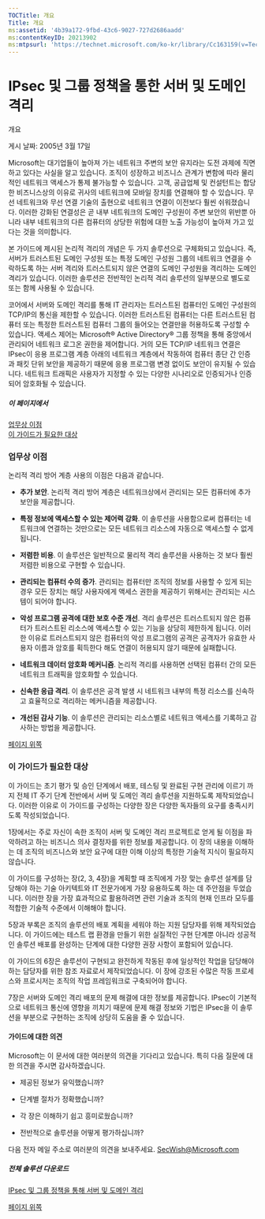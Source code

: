 ```yaml
---
TOCTitle: 개요
Title: 개요
ms:assetid: '4b39a172-9fbd-43c6-9027-727d2686aadd'
ms:contentKeyID: 20213902
ms:mtpsurl: 'https://technet.microsoft.com/ko-kr/library/Cc163159(v=TechNet.10)'
---
```


IPsec 및 그룹 정책을 통한 서버 및 도메인 격리
=============================================

개요

게시 날짜: 2005년 3월 17일

Microsoft는 대기업들이 높아져 가는 네트워크 주변의 보안 유지라는 도전 과제에 직면하고 있다는 사실을 알고 있습니다. 조직이 성장하고 비즈니스 관계가 변함에 따라 물리적인 네트워크 액세스가 통제 불가능할 수 있습니다. 고객, 공급업체 및 컨설턴트는 합당한 비즈니스상의 이유로 귀사의 네트워크에 모바일 장치를 연결해야 할 수 있습니다. 무선 네트워크와 무선 연결 기술의 출현으로 네트워크 연결이 이전보다 훨씬 쉬워졌습니다. 이러한 강화된 연결성은 곧 내부 네트워크의 도메인 구성원이 주변 보안의 위반뿐 아니라 내부 네트워크의 다른 컴퓨터의 상당한 위험에 대한 노출 가능성이 높아져 가고 있다는 것을 의미합니다.

본 가이드에 제시된 논리적 격리의 개념은 두 가지 솔루션으로 구체화되고 있습니다. 즉, 서버가 트러스트된 도메인 구성원 또는 특정 도메인 구성원 그룹의 네트워크 연결을 수락하도록 하는 서버 격리와 트러스트되지 않은 연결의 도메인 구성원을 격리하는 도메인 격리가 있습니다. 이러한 솔루션은 전반적인 논리적 격리 솔루션의 일부분으로 별도로 또는 함께 사용될 수 있습니다.

코어에서 서버와 도메인 격리를 통해 IT 관리자는 트러스트된 컴퓨터인 도메인 구성원의 TCP/IP의 통신을 제한할 수 있습니다. 이러한 트러스트된 컴퓨터는 다른 트러스트된 컴퓨터 또는 특정한 트러스트된 컴퓨터 그룹의 들어오는 연결만을 허용하도록 구성할 수 있습니다. 액세스 제어는 Microsoft® Active Directory® 그룹 정책을 통해 중앙에서 관리되어 네트워크 로그온 권한을 제어합니다. 거의 모든 TCP/IP 네트워크 연결은 IPsec이 응용 프로그램 계층 아래의 네트워크 계층에서 작동하여 컴퓨터 종단 간 인증과 패킷 단위 보안을 제공하기 때문에 응용 프로그램 변경 없이도 보안이 유지될 수 있습니다. 네트워크 트래픽은 사용자가 지정할 수 있는 다양한 시나리오로 인증되거나 인증되어 암호화될 수 있습니다.

##### 이 페이지에서

[](#ebaa)[업무상 이점](#ebaa)  
[](#eaaa)[이 가이드가 필요한 대상](#eaaa)

### 업무상 이점

논리적 격리 방어 계층 사용의 이점은 다음과 같습니다.

-   **추가 보안**. 논리적 격리 방어 계층은 네트워크상에서 관리되는 모든 컴퓨터에 추가 보안을 제공합니다.

-   **특정 정보에 액세스할 수 있는 제어력 강화**. 이 솔루션을 사용함으로써 컴퓨터는 네트워크에 연결하는 것만으로는 모든 네트워크 리소스에 자동으로 액세스할 수 없게 됩니다.

-   **저렴한 비용**. 이 솔루션은 일반적으로 물리적 격리 솔루션을 사용하는 것 보다 훨씬 저렴한 비용으로 구현할 수 있습니다.

-   **관리되는 컴퓨터 수의 증가**. 관리되는 컴퓨터만 조직의 정보를 사용할 수 있게 되는 경우 모든 장치는 해당 사용자에게 액세스 권한을 제공하기 위해서는 관리되는 시스템이 되어야 합니다.

-   **악성 프로그램 공격에 대한 보호 수준 개선**. 격리 솔루션은 트러스트되지 않은 컴퓨터가 트러스트된 리소스에 액세스할 수 있는 기능을 상당히 제한하게 됩니다. 이러한 이유로 트러스트되지 않은 컴퓨터의 악성 프로그램의 공격은 공격자가 유효한 사용자 이름과 암호를 획득한다 해도 연결이 허용되지 않기 때문에 실패합니다.

-   **네트워크 데이터 암호화 메커니즘**. 논리적 격리를 사용하면 선택된 컴퓨터 간의 모든 네트워크 트래픽을 암호화할 수 있습니다.

-   **신속한 응급 격리**. 이 솔루션은 공격 발생 시 네트워크 내부의 특정 리소스를 신속하고 효율적으로 격리하는 메커니즘을 제공합니다.

-   **개선된 감사 기능**. 이 솔루션은 관리되는 리소스별로 네트워크 액세스를 기록하고 감사하는 방법을 제공합니다.

[](#mainsection)[페이지 위쪽](#mainsection)

### 이 가이드가 필요한 대상

이 가이드는 초기 평가 및 승인 단계에서 배포, 테스팅 및 완료된 구현 관리에 이르기 까지 전체 IT 주기 단계 전반에서 서버 및 도메인 격리 솔루션을 지원하도록 제작되었습니다. 이러한 이유로 이 가이드를 구성하는 다양한 장은 다양한 독자들의 요구를 충족시키도록 작성되었습니다.

1장에서는 주로 자신이 속한 조직이 서버 및 도메인 격리 프로젝트로 얻게 될 이점을 파악하려고 하는 비즈니스 의사 결정자를 위한 정보를 제공합니다. 이 장의 내용을 이해하는 데 조직의 비즈니스와 보안 요구에 대한 이해 이상의 특정한 기술적 지식이 필요하지 않습니다.

이 가이드를 구성하는 장(2, 3, 4장)을 계획할 때 조직에게 가장 맞는 솔루션 설계를 담당해야 하는 기술 아키텍트와 IT 전문가에게 가장 유용하도록 하는 데 주안점을 두었습니다. 이러한 장을 가장 효과적으로 활용하려면 관련 기술과 조직의 현재 인프라 모두를 적합한 기술적 수준에서 이해해야 합니다.

5장과 부록은 조직의 솔루션의 배포 계획을 세워야 하는 지원 담당자를 위해 제작되었습니다. 이 가이드에는 테스트 랩 환경을 만들기 위한 실질적인 구현 단계뿐 아니라 성공적인 솔루션 배포를 완성하는 단계에 대한 다양한 권장 사항이 포함되어 있습니다.

이 가이드의 6장은 솔루션이 구현되고 완전하게 작동된 후에 일상적인 작업을 담당해야 하는 담당자를 위한 참조 자료로서 제작되었습니다. 이 장에 강조된 수많은 작동 프로세스와 프로시저는 조직의 작업 프레임워크로 구축되어야 합니다.

7장은 서버와 도메인 격리 배포의 문제 해결에 대한 정보를 제공합니다. IPsec이 기본적으로 네트워크 통신에 영향을 끼치기 때문에 문제 해결 정보와 기법은 IPsec을 이 솔루션을 부분으로 구현하는 조직에 상당히 도움을 줄 수 있습니다.

#### 가이드에 대한 의견

Microsoft는 이 문서에 대한 여러분의 의견을 기다리고 있습니다. 특히 다음 질문에 대한 의견을 주시면 감사하겠습니다.

-   제공된 정보가 유익했습니까?

-   단계별 절차가 정확했습니까?

-   각 장은 이해하기 쉽고 흥미로웠습니까?

-   전반적으로 솔루션을 어떻게 평가하십니까?

다음 전자 메일 주소로 여러분의 의견을 보내주세요. [SecWish@Microsoft.com](mailto:secwish@microsoft.com?subject=feedback%20re:%20microsoft%20solution%20for%20secure%20wireless%20lans)

##### 전체 솔루션 다운로드

[IPsec 및 그룹 정책을 통해 서버 및 도메인 격리](http://go.microsoft.com/fwlink/?linkid=33947)

[](#mainsection)[페이지 위쪽](#mainsection)
